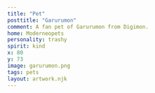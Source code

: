 ```yaml
---
title: "Pet"
posttitle: "Garurumon"
comment: A fan pet of Garurumon from Digimon.
home: Moderneopets
personality: trashy
spirit: kind
x: 80
y: 73
image: garurumon.png
tags: pets
layout: artwork.njk
---
```


